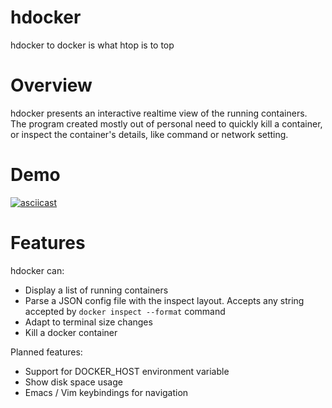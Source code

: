 # hdocker
hdocker to docker is what htop is to top

# Overview

hdocker presents an interactive realtime view of the running containers.
The program created mostly out of personal need to quickly kill a container,
or inspect the container's details, like command or network setting.

# Demo

[![asciicast](https://asciinema.org/a/bas355upyctx9nkllf7hqeklt.png)](https://asciinema.org/a/bas355upyctx9nkllf7hqeklt)

# Features

hdocker can:
 - Display a list of running containers
 - Parse a JSON config file with the inspect layout. Accepts any string accepted by ```docker inspect --format``` command
 - Adapt to terminal size changes
 - Kill a docker container
 
Planned features:
- Support for DOCKER_HOST environment variable
- Show disk space usage
- Emacs / Vim keybindings for navigation
